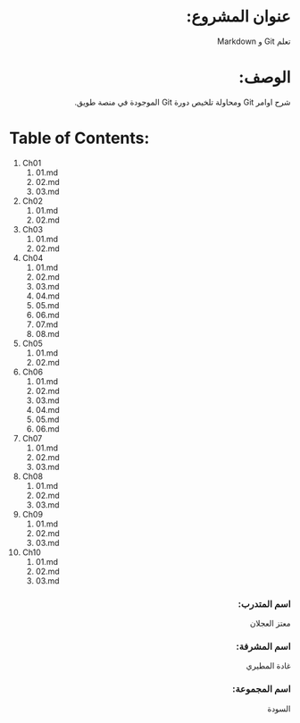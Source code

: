 <div dir="rtl" styyle="text-align:right">

# عنوان المشروع:

تعلم Git و Markdown

# الوصف:

شرح اوامر Git ومحاولة تلخيص دورة Git الموجودة في منصة طويق.

</div>

# Table of Contents:
1. Ch01
    1. 01.md
    2. 02.md
    3. 03.md
2. Ch02
    1. 01.md
    2. 02.md
3. Ch03
    1. 01.md
    2. 02.md
4. Ch04
    1. 01.md
    2. 02.md
    3. 03.md
    4. 04.md
    5. 05.md
    6. 06.md
    7. 07.md
    8. 08.md
5. Ch05
    1. 01.md
    2. 02.md
6. Ch06
    1. 01.md
    2. 02.md
    3. 03.md
    4. 04.md
    5. 05.md
    6. 06.md
7. Ch07
    1. 01.md
    2. 02.md
    3. 03.md
8. Ch08
    1. 01.md
    2. 02.md
    3. 03.md
9. Ch09
    1. 01.md
    2. 02.md
    3. 03.md
10. Ch10
    1. 01.md
    2. 02.md
    3. 03.md


<div dir="rtl" styyle="text-align:right">

### اسم المتدرب:
معتز العجلان

### اسم المشرفة:
غادة المطيري

### اسم المجموعة:
السودة

</div>